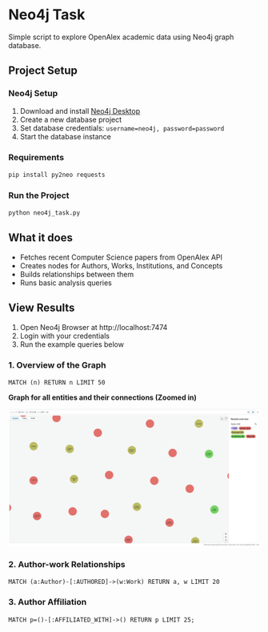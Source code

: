 # Neo4j Task

Simple script to explore OpenAlex academic data using Neo4j graph database.

## Project Setup

### Neo4j Setup
1. Download and install [Neo4j Desktop](https://neo4j.com/download/)
2. Create a new database project
3. Set database credentials: `username=neo4j, password=password`
4. Start the database instance

### Requirements
```bash
pip install py2neo requests
```

### Run the Project
```bash
python neo4j_task.py
```

## What it does
- Fetches recent Computer Science papers from OpenAlex API
- Creates nodes for Authors, Works, Institutions, and Concepts
- Builds relationships between them
- Runs basic analysis queries

## View Results
1. Open Neo4j Browser at http://localhost:7474
2. Login with your credentials
3. Run the example queries below

### 1. Overview of the Graph
```cypher
MATCH (n) RETURN n LIMIT 50
```
**Graph for all entities and their connections (Zoomed in)**

![Graph Overview](visualizations/graph_overview.png)

### 2. Author-work Relationships
```cypher
MATCH (a:Author)-[:AUTHORED]->(w:Work) RETURN a, w LIMIT 20
```

### 3. Author Affiliation
```cypher
MATCH p=()-[:AFFILIATED_WITH]->() RETURN p LIMIT 25;
```